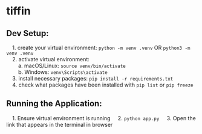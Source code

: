 # tiffin
## Dev Setup:  
&nbsp;&nbsp;&nbsp;&nbsp;1. create your virtual environment: ```python -m venv .venv``` OR ```python3 -m venv .venv```  
&nbsp;&nbsp;&nbsp;&nbsp;2. activate virtual environment:  
&nbsp;&nbsp;&nbsp;&nbsp;&nbsp;&nbsp;&nbsp;&nbsp;a. macOS/Linux: ```source venv/bin/activate```  
&nbsp;&nbsp;&nbsp;&nbsp;&nbsp;&nbsp;&nbsp;&nbsp;b. Windows: ```venv\Scripts\activate```  
&nbsp;&nbsp;&nbsp;&nbsp;3. install necessary packages: ```pip install -r requirements.txt```  
&nbsp;&nbsp;&nbsp;&nbsp;4. check what packages have been installed with ```pip list``` or ```pip freeze```

## Running the Application:
&nbsp;&nbsp;&nbsp;&nbsp;1. Ensure virtual environment is running
&nbsp;&nbsp;&nbsp;&nbsp;2. ```python app.py```
&nbsp;&nbsp;&nbsp;&nbsp;3. Open the link that appears in the terminal in browser
